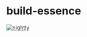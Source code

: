 # build-essence
[![nightly](https://github.com/nakst/build-essence/actions/workflows/nightly.yml/badge.svg)](https://github.com/nakst/build-essence/actions/workflows/nightly.yml)
